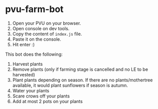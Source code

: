 # pvu-farm-bot

1. Open your PVU on your browser.
2. Open console on dev tools.
3. Copy the content of `index.js` file.
4. Paste it on the console.
5. Hit enter :)

This bot does the following:
1. Harvest plants
2. Remove plants (only if farming stage is cancelled and no LE to be harvested)
3. Plant plants depending on season. If there are no plants/mothertree available, it would plant sunflowers if season is autumn.
4. Water your plants
5. Scare crows off your plants
6. Add at most 2 pots on your plants
